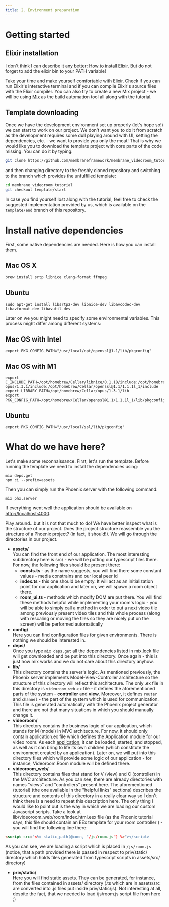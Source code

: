 ```yaml
---
title: 2. Environment preparation
---
```

# Getting started

## Elixir installation
 I don't think I can describe it any better: [How to install Elixir](https://elixir-lang.org/install.html).
 But do not forget to add the elixir bin to your PATH variable!
 
 Take your time and make yourself comfortable with Elixir. Check if you can run Elixir's interactive terminal and if you can compile Elixir's source files with the Elixir compiler.
 You can also try to create a new Mix project - we will be using [Mix](https://elixir-lang.org/getting-started/mix-otp/introduction-to-mix.html) as the build automation tool all along with the tutorial.

## Template downloading
Once we have the development environment set up properly (let's hope so!) we can start to work on our project. We don't want you to do it from scratch as the development requires some dull playing around with UI, setting the dependencies, etc. - we want to provide you only the meat! That is why we would like you to download the template project with core parts of the code missing. You can do it by typing:

```bash
git clone https://github.com/membraneframework/membrane_videoroom_tutorial
```

and then changing directory to the freshly cloned repository and switching to the branch which provides the unfulfilled template:

```bash
cd membrane_videoroom_tutorial
git checkout template/start
```

In case you find yourself lost along with the tutorial, feel free to check the suggested implementation provided by us, which is available on the `template/end` branch of this repository.

# Install native dependencies
First, some native dependencies are needed. Here is how you can install them.
## Mac OS X
```
brew install srtp libnice clang-format ffmpeg
```
## Ubuntu
```
sudo apt-get install libsrtp2-dev libnice-dev libavcodec-dev libavformat-dev libavutil-dev
```

Later on we you might need to specify some environmental variables. This process might differ among different systems:

## Mac OS with Intel
```
export PKG_CONFIG_PATH="/usr/local/opt/openssl@1.1/lib/pkgconfig"
```

## Mac OS with M1
```
export C_INCLUDE_PATH=/opt/homebrew/Cellar/libnice/0.1.18/include:/opt/homebrew/Cellar opus/1.3.1/include:/opt/homebrew/Cellar/openssl@1.1/1.1.1l_1/include
export LIBRARY_PATH=/opt/homebrew/Cellar/opus/1.3.1/lib
export PKG_CONFIG_PATH=/opt/homebrew/Cellar/openssl@1.1/1.1.1l_1/lib/pkgconfig/
```

## Ubuntu
```
export PKG_CONFIG_PATH="/usr/local/ssl/lib/pkgconfig"
```

# What do we have here?
 Let's make some reconnaissance. 
 First, let's run the template.
 Before running the template we need to install the dependencies using:
 ```
 mix deps.get
 npm ci --prefix=assets
 ```

 Then you can simply run the Phoenix server with the following command:
 ```
 mix phx.server
 ```
 If everything went well the application should be available on [http://localhost:4000](http://localhost:4000/).

 Play around...but it is not that much to do! We have better inspect what is the structure of our project.
 Does the project structure reassemble you the structure of a Phoenix project? (in fact, it should!). We will go through the directories in our project.
 + <b> assets/ </b> <br>
 You can find the front end of our application. The most interesting subdirectory here is src/ - we will be putting our typescript files there. For now, the following files should be present there: 
   + <b> consts.ts </b> - as the name suggests, you will find there some constant values - media constrains and our local peer id
   + <b> index.ts </b> - this one should be empty. It will act as an initialization point for our application and later on, we will spawn a room object there.
   + <b> room_ui.ts </b> - methods which modify DOM are put there. You will find these methods helpful while implementing your room's logic - you will be able to simply call a method in order to put a next video tile among previously present video tiles and this whole process (along with rescaling or moving the tiles so they are nicely put on the screen) will be performed automatically
 + <b> config/ </b> <br>
 Here you can find configuration files for given environments. There is nothing we should be interested in.
 + <b> deps/ </b> <br>
 Once you type ```mix deps.get``` all the dependencies listed in mix.lock file will get downloaded and be put into this directory. Once again - this is just how mix works and we do not care about this directory anyhow.
 + <b> lib/ </b> <br>
 This directory contains the server's logic. As mentioned previously, the Phoenix server implements Model-View-Controller architecture so the structure of this directory will reflect this architecture. 
 The only .ex file in this directory is `videoroom_web.ex` file - it defines the aforementioned parts of the system - **controller** and **view**. Moreover, 
 it defines ```router``` and ```channel``` - the part of the system which is used for communication. This file is generated automatically with the Phoenix project generator
 and there are not that many situations in which you should manually change it.
 + <b> videoroom/ </b> <br>
 This directory contains the business logic of our application, which stands for M (model) in MVC architecture. For now, it should only contain application.ex file which defines the Application module for our video room. As each [application](https://hexdocs.pm/elixir/1.12/Application.html), it can be loaded, started, and stopped, as well as it can bring to life its own children (which constitute the environment created by an application). Later on, we will put into this directory files which will provide some logic of our application - for instance, Videoroom.Room module will be defined there.
 + <b> videoroom_web/ </b> <br>
 This directory contains files that stand for V (view) and C (controller) in the MVC architecture.
 As you can see, there are already directories with names "views" and "controllers" present here. The aforementioned (tutorial) (the one available in the "helpful links" sections) describes the structure and contents of this directory in a really clear way so I don't think there is a need to repeat this description here. The only thing I would like to point out is the way in which we are loading our custom Javascript scripts. Take a look at lib/videoroom_web/room/index.html.eex file (as the Phoenix tutorial says, this file should contain an EEx template for your room controller ) - you will find the following line there:
 ```html
 <script src="<%= static_path(@conn, "/js/room.js") %>"></script>
 ```
 As you can see, we are loading a script which is placed in `/js/room.js` (notice, that a path provided there is passed in respect to priv/static/ directory which holds files generated from typescript scripts in assets/src/ directory)

 + <b> priv/static/ </b> <br>
 Here you will find static assets. They can be generated, for instance, from the files contained in assets/ directory (.ts which are in assets/src are converted into .js files put inside priv/static/js). Not interesting at all, despite the fact, that we needed to load /js/room.js script file from here ;)
 